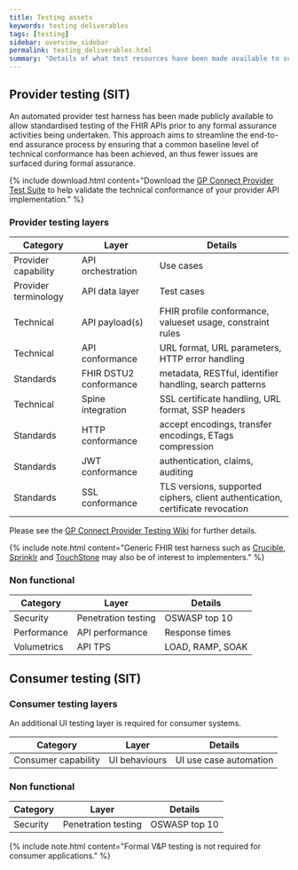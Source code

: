 ```yaml
---
title: Testing assets
keywords: testing deliverables
tags: [testing]
sidebar: overview_sidebar
permalink: testing_deliverables.html
summary: "Details of what test resources have been made available to support the holistic <br/>testing of provider APIs and consumer applications."
---
```


## Provider testing (SIT) ##

An automated provider test harness has been made publicly available to allow standardised testing of the FHIR APIs prior to any formal assurance activities being undertaken. This approach aims to streamline the end-to-end assurance process by ensuring that a common baseline level of technical conformance has been achieved, an thus fewer issues are surfaced during formal assurance.

{% include download.html content="Download the [GP Connect Provider Test Suite](https://github.com/nhsconnect/gpconnect-provider-testing) to help validate the technical conformance of your provider API implementation." %}

### Provider testing layers ###

| Category | Layer  | Details  |
|----------|--------|----------|
| Provider capability      | API orchestration | Use cases |
| Provider terminology     | API data layer    | Test cases |
| Technical      | API payload(s)    | FHIR profile conformance, valueset usage, constraint rules   |
| Technical      | API conformance   | URL format, URL parameters, HTTP error handling |
| Standards      | FHIR DSTU2 conformance  | metadata, RESTful, identifier handling, search patterns |
| Technical      | Spine integration | SSL certificate handling, URL format, SSP headers |
| Standards      | HTTP conformance  | accept encodings, transfer encodings, ETags compression |
| Standards      | JWT conformance  | authentication, claims, auditing |
| Standards      | SSL conformance  | TLS versions, supported ciphers, client authentication, certificate revocation |

Please see the [GP Connect Provider Testing Wiki](https://github.com/nhsconnect/gpconnect-provider-testing/wiki) for further details.

{% include note.html content="Generic FHIR test harness such as [Crucible](http://www.projectcrucible.org/), [Sprinklr](https://github.com/furore-fhir/sprinkler) and [TouchStone](http://www.aegis.net/touchstone.html) may also be of interest to implementers." %}

### Non functional ###

| Category       | Layer               | Details          |
|----------------|---------------------|------------------|
| Security       | Penetration testing | OSWASP top 10    |
| Performance    | API performance     | Response times   |
| Volumetrics    | API TPS             | LOAD, RAMP, SOAK |

## Consumer testing (SIT) ##

### Consumer testing layers ###

An additional UI testing layer is required for consumer systems.

| Category            | Layer         | Details                |
|---------------------|---------------|------------------------|
| Consumer capability | UI behaviours | UI use case automation |

### Non functional ###

| Category       | Layer               | Details          |
|----------------|---------------------|------------------|
| Security       | Penetration testing | OSWASP top 10    | 

{% include note.html content="Formal V&P testing is not required for consumer applications." %}